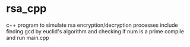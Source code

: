 # rsa_cpp

c++ program to simulate rsa encryption/decryption
processes include finding gcd by euclid's algorithm and checking if num is a prime
compile and run main.cpp
